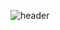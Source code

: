 ![header](https://capsule-render.vercel.app/api?type=waving&color=timeGradient&height=200&section=header&text=capsule%20render&fontSize=90)
<!--
**E-brinca64/E-brinca64** is a ✨ _special_ ✨ repository because its `README.md` (this file) appears on your GitHub profile.

Here are some ideas to get you started:

- 🔭 I’m currently working on ...
- 🌱 I’m currently learning ...
- 👯 I’m looking to collaborate on ...
- 🤔 I’m looking for help with ...
- 💬 Ask me about ...
- 📫 How to reach me: ...
- 😄 Pronouns: ...
- ⚡ Fun fact: ...
-->
